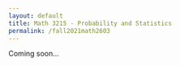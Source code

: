 ```yaml
---
layout: default
title: Math 3215 - Probability and Statistics
permalink: /fall2021math2603
---
```


Coming soon...

